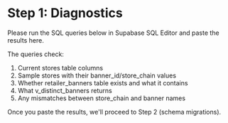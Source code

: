 # Step 1: Diagnostics

Please run the SQL queries below in Supabase SQL Editor and paste the results here.

The queries check:
1. Current stores table columns
2. Sample stores with their banner_id/store_chain values
3. Whether retailer_banners table exists and what it contains
4. What v_distinct_banners returns
5. Any mismatches between store_chain and banner names

Once you paste the results, we'll proceed to Step 2 (schema migrations).
